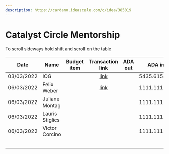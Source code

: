 ```yaml
---
description: https://cardano.ideascale.com/c/idea/385019
---
```


# Catalyst Circle Mentorship

To scroll sideways hold shift and scroll on the table

<table><thead><tr><th>Date</th><th>Name</th><th data-type="select">Budget item</th><th align="center">Transaction link</th><th align="center">ADA out</th><th align="center">ADA in</th><th align="center">Balance</th></tr></thead><tbody><tr><td>03/03/2022</td><td>IOG</td><td></td><td align="center"><a href="https://github.com/cctreasury/Treasury-system/blob/main/content/en/blog/Fund7/CC-Mentorship/Other/1646553473989-CC-Mentorship.md">link</a></td><td align="center"></td><td align="center">5435.615480</td><td align="center">5435.615480</td></tr><tr><td>06/03/2022</td><td>Felix Weber</td><td></td><td align="center"><a href="https://github.com/cctreasury/Treasury-system/blob/main/content/en/blog/Fund7/CC-Mentorship/CCv1-Mentorship/1646550611048-Felix-Weber.md">link</a></td><td align="center"></td><td align="center">1111.111100</td><td align="center"></td></tr><tr><td>06/03/2022</td><td>Juliane Montag</td><td></td><td align="center"></td><td align="center"></td><td align="center">1111.111100</td><td align="center"></td></tr><tr><td>06/03/2022</td><td>Lauris Stiglics</td><td></td><td align="center"></td><td align="center"></td><td align="center">1111.111100</td><td align="center"></td></tr><tr><td>06/03/2022</td><td>Victor Corcino</td><td></td><td align="center"></td><td align="center"></td><td align="center">1111.111100</td><td align="center"></td></tr><tr><td></td><td></td><td></td><td align="center"></td><td align="center"></td><td align="center"></td><td align="center"></td></tr><tr><td></td><td></td><td></td><td align="center"></td><td align="center"></td><td align="center"></td><td align="center"></td></tr><tr><td></td><td></td><td></td><td align="center"></td><td align="center"></td><td align="center"></td><td align="center"></td></tr><tr><td></td><td></td><td></td><td align="center"></td><td align="center"></td><td align="center"></td><td align="center"></td></tr><tr><td></td><td></td><td></td><td align="center"></td><td align="center"></td><td align="center"></td><td align="center"></td></tr></tbody></table>
